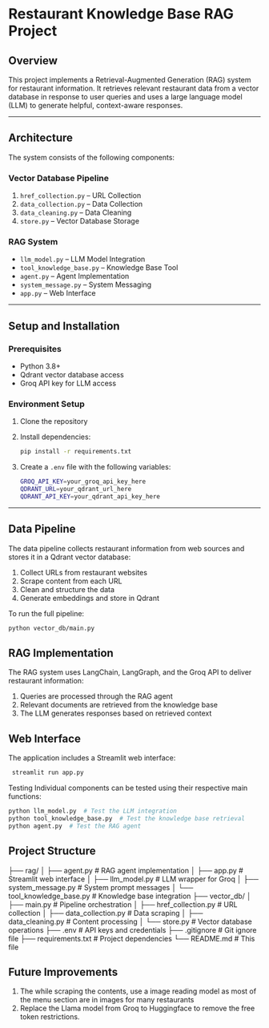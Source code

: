 # Restaurant Knowledge Base RAG Project

## Overview

This project implements a Retrieval-Augmented Generation (RAG) system for restaurant information. It retrieves relevant restaurant data from a vector database in response to user queries and uses a large language model (LLM) to generate helpful, context-aware responses.

---

## Architecture

The system consists of the following components:

### Vector Database Pipeline

1. `href_collection.py` – URL Collection  
2. `data_collection.py` – Data Collection  
3. `data_cleaning.py` – Data Cleaning  
4. `store.py` – Vector Database Storage

### RAG System

- `llm_model.py` – LLM Model Integration  
- `tool_knowledge_base.py` – Knowledge Base Tool  
- `agent.py` – Agent Implementation  
- `system_message.py` – System Messaging  
- `app.py` – Web Interface  

---

## Setup and Installation

### Prerequisites

- Python 3.8+  
- Qdrant vector database access  
- Groq API key for LLM access  

### Environment Setup

1. Clone the repository
2. Install dependencies:

    ```bash
    pip install -r requirements.txt
    ```

3. Create a `.env` file with the following variables:

    ```bash
    GROQ_API_KEY=your_groq_api_key_here
    QDRANT_URL=your_qdrant_url_here
    QDRANT_API_KEY=your_qdrant_api_key_here
    ```

---

## Data Pipeline

The data pipeline collects restaurant information from web sources and stores it in a Qdrant vector database:

1. Collect URLs from restaurant websites
2. Scrape content from each URL
3. Clean and structure the data
4. Generate embeddings and store in Qdrant

To run the full pipeline:

```bash
python vector_db/main.py
```
## RAG Implementation

The RAG system uses LangChain, LangGraph, and the Groq API to deliver restaurant information:

1. Queries are processed through the RAG agent
2. Relevant documents are retrieved from the knowledge base
3. The LLM generates responses based on retrieved context

## Web Interface

The application includes a Streamlit web interface:

```bash
 streamlit run app.py
```
Testing
Individual components can be tested using their respective main functions:
```bash
python llm_model.py  # Test the LLM integration
python tool_knowledge_base.py  # Test the knowledge base retrieval
python agent.py  # Test the RAG agent
```
## Project Structure

├── rag/
│   ├── agent.py          # RAG agent implementation
│   ├── app.py            # Streamlit web interface
│   ├── llm_model.py      # LLM wrapper for Groq
│   ├── system_message.py # System prompt messages
│   └── tool_knowledge_base.py # Knowledge base integration
├── vector_db/
│   ├── main.py           # Pipeline orchestration
│   ├── href_collection.py # URL collection
│   ├── data_collection.py # Data scraping
│   ├── data_cleaning.py   # Content processing
│   └── store.py          # Vector database operations
├── .env                  # API keys and credentials
├── .gitignore            # Git ignore file
├── requirements.txt      # Project dependencies
└── README.md             # This file

## Future Improvements
1. The while scraping the contents, use a image reading model as most of the menu section are in images for many restaurants
2. Replace the Llama model from Groq to Huggingface to remove the free token restrictions.